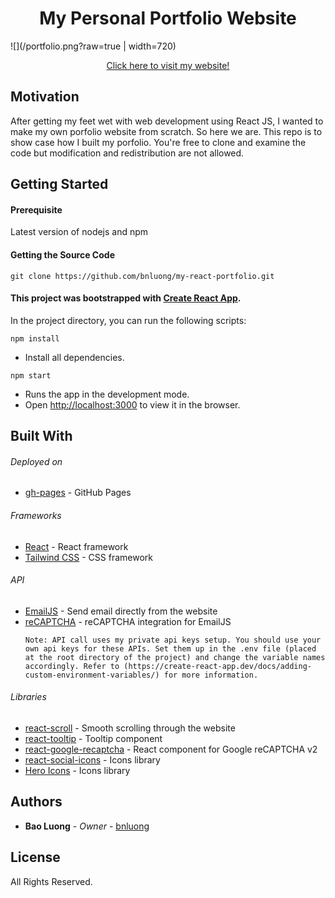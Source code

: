 <p align="center">
  <h1 align="center">My Personal Portfolio Website</h1>

  ![](/portfolio.png?raw=true | width=720)

  <p align="center">
    <a href="https://bnluong.github.io/my-react-portfolio">Click here to visit my website!</a>
  </p>
</p>

## Motivation

After getting my feet wet with web development using React JS, I wanted to make
my own porfolio website from scratch. So here we are. This repo is to show case
how I built my porfolio. You're free to clone and examine the code but
modification and redistribution are not allowed.

## Getting Started

#### Prerequisite

Latest version of nodejs and npm

#### Getting the Source Code

```
git clone https://github.com/bnluong/my-react-portfolio.git
```

#### This project was bootstrapped with [Create React App](https://github.com/facebook/create-react-app).

In the project directory, you can run the following scripts:

`npm install`

-   Install all dependencies.<br />

`npm start`

-   Runs the app in the development mode.<br />
-   Open [http://localhost:3000](http://localhost:3000) to view it in the
    browser.

## Built With

###### Deployed on

-   [gh-pages](https://www.npmjs.com/package/gh-pages) - GitHub Pages

###### Frameworks

-   [React](https://reactjs.org/) - React framework
-   [Tailwind CSS](https://tailwindcss.com/) - CSS framework

###### API

-   [EmailJS](https://www.emailjs.com/) - Send email directly from the website
-   [reCAPTCHA](https://www.google.com/recaptcha/about/) - reCAPTCHA integration
    for EmailJS
    ```
    Note: API call uses my private api keys setup. You should use your own api keys for these APIs. Set them up in the .env file (placed at the root directory of the project) and change the variable names accordingly. Refer to (https://create-react-app.dev/docs/adding-custom-environment-variables/) for more information.
    ```

###### Libraries

-   [react-scroll](https://www.npmjs.com/package/react-scroll) - Smooth
    scrolling through the website
-   [react-tooltip](https://www.npmjs.com/package/react-tooltip) - Tooltip
    component
-   [react-google-recaptcha](https://www.npmjs.com/package/react-google-recaptcha) -
    React component for Google reCAPTCHA v2
-   [react-social-icons](https://www.npmjs.com/package/react-social-icons) -
    Icons library
-   [Hero Icons](https://heroicons.com/) - Icons library

## Authors

-   **Bao Luong** - _Owner_ - [bnluong](https://github.com/bnluong)

## License

All Rights Reserved.
